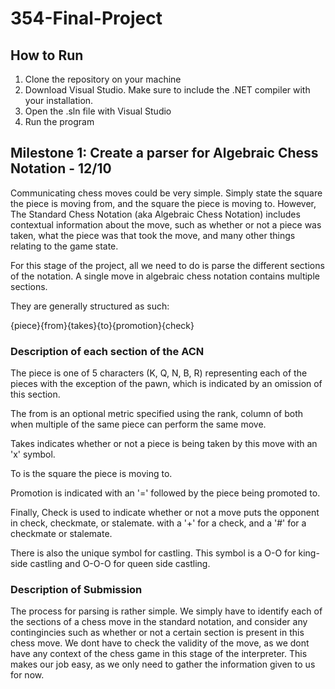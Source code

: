 # 354-Final-Project

## How to Run
1. Clone the repository on your machine
2. Download Visual Studio. Make sure to include the .NET compiler with your installation.
3. Open the .sln file with Visual Studio
4. Run the program

## Milestone 1: Create a parser for Algebraic Chess Notation - 12/10
Communicating chess moves could be very simple. Simply state the square the piece is moving from, and the square the piece is moving to. However, The Standard Chess Notation (aka Algebraic Chess Notation) includes contextual information about the move, such as whether or not a piece was taken, what the piece was that took the move, and many other things relating to the game state. 

For this stage of the project, all we need to do is parse the different sections of the notation. A single move in algebraic chess notation contains multiple sections.

They are generally structured as such:

{piece}{from}{takes}{to}{promotion}{check}

### Description of each section of the ACN

The piece is one of 5 characters (K, Q, N, B, R) representing each of the pieces with the exception of the pawn, which is indicated by an omission of this section.

The from is an optional metric specified using the rank, column of both when multiple of the same piece can perform the same move. 

Takes indicates whether or not a piece is being taken by this move with an 'x' symbol.

To is the square the piece is moving to.

Promotion is indicated with an '=' followed by the piece being promoted to. 

Finally, Check is used to indicate whether or not a move puts the opponent in check, checkmate, or stalemate. with a '+' for a check, and a '#' for a checkmate or stalemate. 

There is also the unique symbol for castling. This symbol is a O-O for king-side castling and O-O-O for queen side castling. 

### Description of Submission
The process for parsing is rather simple. We simply have to identify each of the sections of a chess move in the standard notation, and consider any contingincies such as whether or not a certain section is present in this chess move. We dont have to check the validity of the move, as we dont have any context of the chess game in this stage of the interpreter. This makes our job easy, as we only need to gather the information given to us for now. 
